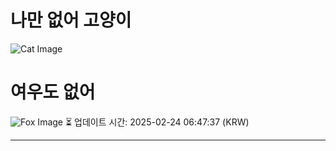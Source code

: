 
# 나만 없어 고양이

![Cat Image](https://cdn2.thecatapi.com/images/chj.jpg)

# 여우도 없어
![Fox Image](https://randomfox.ca/images/49.jpg)
⏳ 업데이트 시간: 2025-02-24 06:47:37 (KRW)

---
